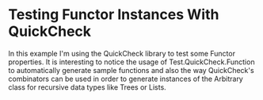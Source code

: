 # Testing Functor Instances With QuickCheck 

In this example I'm using the QuickCheck library to test some Functor properties.
It is interesting to notice the usage of Test.QuickCheck.Function to automatically
generate sample functions and also the way QuickCheck's combinators can be used 
in order to generate instances of the Arbitrary class for recursive data types like
Trees or Lists.

